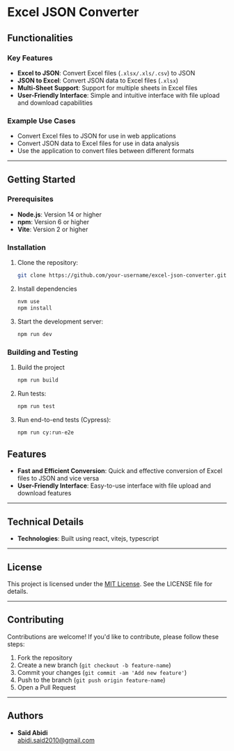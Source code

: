 # Excel JSON Converter

## Functionalities

### Key Features
- **Excel to JSON**: Convert Excel files (`.xlsx/.xls/.csv`) to JSON
- **JSON to Excel**: Convert JSON data to Excel files (`.xlsx`)
- **Multi-Sheet Support**: Support for multiple sheets in Excel files
- **User-Friendly Interface**: Simple and intuitive interface with file upload and download capabilities

### Example Use Cases
- Convert Excel files to JSON for use in web applications
- Convert JSON data to Excel files for use in data analysis
- Use the application to convert files between different formats

---

## Getting Started

### Prerequisites
- **Node.js**: Version 14 or higher
- **npm**: Version 6 or higher
- **Vite**: Version 2 or higher

### Installation
1. Clone the repository:

   ```bash
   git clone https://github.com/your-username/excel-json-converter.git

2. Install dependencies

    ```bash
    nvm use
    npm install

3. Start the development server:

    ```bash
    npm run dev

### Building and Testing

1. Build the project

    ```bash
    npm run build

2. Run tests:

    ```bash
    npm run test

3. Run end-to-end tests (Cypress):

    ```bash
    npm run cy:run-e2e

## Features

- **Fast and Efficient Conversion**: Quick and effective conversion of Excel files to JSON and vice versa
- **User-Friendly Interface**: Easy-to-use interface with file upload and download features

---

## Technical Details

- **Technologies**: Built using react, vitejs, typescript

---

## License

This project is licensed under the [MIT License](LICENSE). See the LICENSE file for details.

---

## Contributing

Contributions are welcome! If you'd like to contribute, please follow these steps:

1. Fork the repository
2. Create a new branch (`git checkout -b feature-name`)
3. Commit your changes (`git commit -am 'Add new feature'`)
4. Push to the branch (`git push origin feature-name`)
5. Open a Pull Request

---

## Authors

- **Saïd Abidi**  
  [abidi.said2010@gmail.com](mailto:abidi.said2010@gmail.com)  
